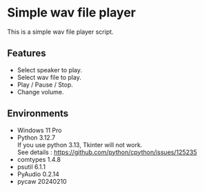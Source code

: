 # Simple wav file player

This is a simple wav file player script.

## Features

- Select speaker to play.
- Select wav file to play.
- Play / Pause / Stop.
- Change volume.


## Environments

- Windows 11 Pro
- Python 3.12.7  
  If you use python 3.13, Tkinter will not work.  
	See details : https://github.com/python/cpython/issues/125235
- comtypes 1.4.8
- psutil 6.1.1
- PyAudio 0.2.14
- pycaw 20240210


